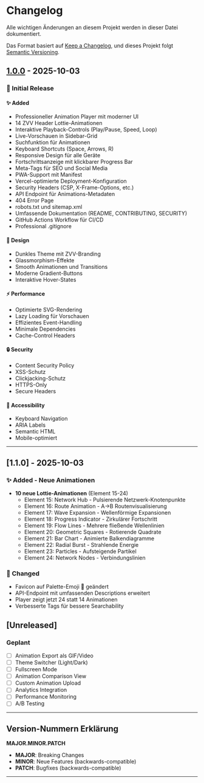 # Changelog

Alle wichtigen Änderungen an diesem Projekt werden in dieser Datei dokumentiert.

Das Format basiert auf [Keep a Changelog](https://keepachangelog.com/de/1.0.0/),
und dieses Projekt folgt [Semantic Versioning](https://semver.org/lang/de/).

## [1.0.0] - 2025-10-03

### 🎉 Initial Release

#### ✨ Added
- Professioneller Animation Player mit moderner UI
- 14 ZVV Header Lottie-Animationen
- Interaktive Playback-Controls (Play/Pause, Speed, Loop)
- Live-Vorschauen in Sidebar-Grid
- Suchfunktion für Animationen
- Keyboard Shortcuts (Space, Arrows, R)
- Responsive Design für alle Geräte
- Fortschrittsanzeige mit klickbarer Progress Bar
- Meta-Tags für SEO und Social Media
- PWA-Support mit Manifest
- Vercel-optimierte Deployment-Konfiguration
- Security Headers (CSP, X-Frame-Options, etc.)
- API Endpoint für Animations-Metadaten
- 404 Error Page
- robots.txt und sitemap.xml
- Umfassende Dokumentation (README, CONTRIBUTING, SECURITY)
- GitHub Actions Workflow für CI/CD
- Professional .gitignore

#### 🎨 Design
- Dunkles Theme mit ZVV-Branding
- Glassmorphism-Effekte
- Smooth Animationen und Transitions
- Moderne Gradient-Buttons
- Interaktive Hover-States

#### ⚡ Performance
- Optimierte SVG-Rendering
- Lazy Loading für Vorschauen
- Effizientes Event-Handling
- Minimale Dependencies
- Cache-Control Headers

#### 🔒 Security
- Content Security Policy
- XSS-Schutz
- Clickjacking-Schutz
- HTTPS-Only
- Secure Headers

#### 📱 Accessibility
- Keyboard Navigation
- ARIA Labels
- Semantic HTML
- Mobile-optimiert

---

## [1.1.0] - 2025-10-03

### ✨ Added - Neue Animationen
- **10 neue Lottie-Animationen** (Element 15-24)
  - Element 15: Network Hub - Pulsierende Netzwerk-Knotenpunkte
  - Element 16: Route Animation - A→B Routenvisualisierung
  - Element 17: Wave Expansion - Wellenförmige Expansionen
  - Element 18: Progress Indicator - Zirkulärer Fortschritt
  - Element 19: Flow Lines - Mehrere fließende Wellenlinien
  - Element 20: Geometric Squares - Rotierende Quadrate
  - Element 21: Bar Chart - Animierte Balkendiagramme
  - Element 22: Radial Burst - Strahlende Energie
  - Element 23: Particles - Aufsteigende Partikel
  - Element 24: Network Nodes - Verbindungslinien

### 🎨 Changed
- Favicon auf Palette-Emoji 🎨 geändert
- API-Endpoint mit umfassenden Descriptions erweitert
- Player zeigt jetzt 24 statt 14 Animationen
- Verbesserte Tags für bessere Searchability

## [Unreleased]

### Geplant
- [ ] Animation Export als GIF/Video
- [ ] Theme Switcher (Light/Dark)
- [ ] Fullscreen Mode
- [ ] Animation Comparison View
- [ ] Custom Animation Upload
- [ ] Analytics Integration
- [ ] Performance Monitoring
- [ ] A/B Testing

---

## Version-Nummern Erklärung

**MAJOR.MINOR.PATCH**

- **MAJOR**: Breaking Changes
- **MINOR**: Neue Features (backwards-compatible)
- **PATCH**: Bugfixes (backwards-compatible)

---

[1.0.0]: https://github.com/zvvch/zvv-lottie/releases/tag/v1.0.0


